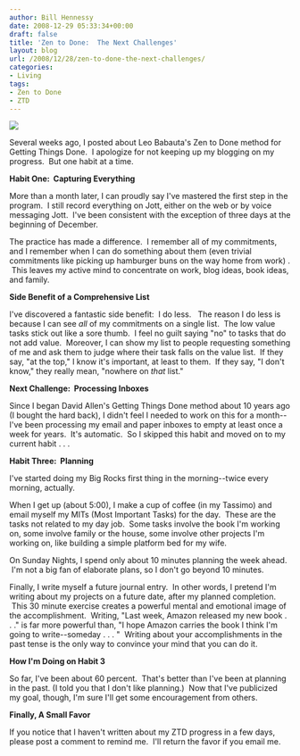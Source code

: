 ```yaml
---
author: Bill Hennessy
date: 2008-12-29 05:33:34+00:00
draft: false
title: 'Zen to Done:  The Next Challenges'
layout: blog
url: /2008/12/28/zen-to-done-the-next-challenges/
categories:
- Living
tags:
- Zen to Done
- ZTD
---
```


![](https://hennessysview.com/wp-content/uploads/2008/11/ra100998-thumb1.jpg)


Several weeks ago, I posted about Leo Babauta's Zen to Done method for Getting Things Done.  I apologize for not keeping up my blogging on my progress.  But one habit at a time. 

**Habit One:  Capturing Everything**

More than a month later, I can proudly say I've mastered the first step in the program.  I still record everything on Jott, either on the web or by voice messaging Jott.  I've been consistent with the exception of three days at the beginning of December.  

The practice has made a difference.  I remember all of my commitments, and I remember when I can do something about them (even trivial commitments like picking up hamburger buns on the way home from work) .  This leaves my active mind to concentrate on work, blog ideas, book ideas, and family.  

**Side Benefit of a Comprehensive List**

I've discovered a fantastic side benefit:  I do less.   The reason I do less is because I can see _all_ of my commitments on a single list.  The low value tasks stick out like a sore thumb.  I feel no guilt saying "no" to tasks that do not add value.  Moreover, I can show my list to people requesting something of me and ask them to judge where their task falls on the value list.  If they say, "at the top," I know it's important, at least to them.  If they say, "I don't know," they really mean, "nowhere on _that_ list."  

**Next Challenge:  Processing Inboxes**

Since I began David Allen's Getting Things Done method about 10 years ago (I bought the hard back), I didn't feel I needed to work on this for a month--I've been processing my email and paper inboxes to empty at least once a week for years.  It's automatic.  So I skipped this habit and moved on to my current habit . . .

**Habit Three:  Planning**

I've started doing my Big Rocks first thing in the morning--twice every morning, actually.  

When I get up (about 5:00), I make a cup of coffee (in my Tassimo) and email myself my MITs (Most Important Tasks) for the day.  These are the tasks not related to my day job.  Some tasks involve the book I'm working on, some involve family or the house, some involve other projects I'm working on, like building a simple platform bed for my wife.  

On Sunday Nights, I spend only about 10 minutes planning the week ahead.  I'm not a big fan of elaborate plans, so I don't go beyond 10 minutes.  

Finally, I write myself a future journal entry.  In other words, I pretend I'm writing about my projects on a future date, after my planned completion.  This 30 minute exercise creates a powerful mental and emotional image of the accomplishment.  Writing, "Last week, Amazon released my new book . . ." is far more powerful than, "I hope Amazon carries the book I think I'm going to write--someday . . . "  Writing about your accomplishments in the past tense is the only way to convince your mind that you can do it.  

**How I'm Doing on Habit 3**

So far, I've been about 60 percent.  That's better than I've been at planning in the past. (I told you that I don't like planning.)  Now that I've publicized my goal, though, I'm sure I'll get some encouragement from others.  

**Finally, A Small Favor**

If you notice that I haven't written about my ZTD progress in a few days, please post a comment to remind me.  I'll return the favor if you email me.

